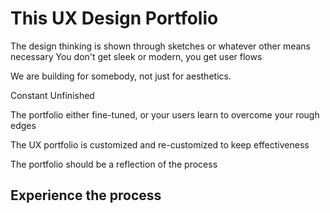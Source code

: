 # This UX Design Portfolio

The design thinking is shown through sketches or whatever other means necessary You don't get sleek or modern, you get user flows

We are building for somebody, not just for aesthetics.

Constant Unfinished

The portfolio either fine-tuned, or your users learn to overcome your rough edges

The UX portfolio is customized and re-customized to keep effectiveness

The portfolio should be a reflection of the process

## Experience the process
